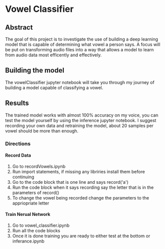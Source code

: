 # Vowel Classifier

## Abstract 
The goal of this project is to investigate the use of building a deep learning model that is capable of determining what vowel a person says. A focus will be put on transforming audio files into a way that allows a model to learn from audio data most efficently and effectively.

## Building the model

The vowelClassifier jupyter notebook will take you through my journey of building a model capable of classifying a vowel. 

## Results 

The trained model works with almost 100% accuracy on my voice, you can test the model yourself by using the inference jupyter notebook. I suggest recording your own data and retraining the model, about 20 samples per vowel should be more than enough.

### Directions

#### Record Data

1. Go to recordVowels.ipynb
2. Run import statements, if missing any libriries install them before continuing
3. Go to the code block that is one line and says record('a')
4. Run the code block when it says recording say the letter that is in the parameters of record()
5. To change the vowel being recorded change the parameters to the appriopriate letter

#### Train Nerual Network
1. Go to vowel_classifier.ipynb
2. Run all the code blocks
3. Once it is done training you are ready to either test at the bottom or inferance.ipynb
